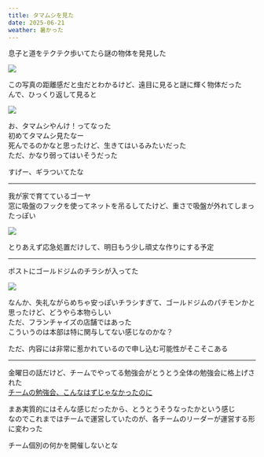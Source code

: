 ```yaml
---
title: タマムシを見た
date: 2025-06-21
weather: 暑かった
---
```

息子と道をテクテク歩いてたら謎の物体を発見した

![](https://images.kechiiiiin.com/diary/20250921153513.jpeg)

この写真の距離感だと虫だとわかるけど、遠目に見ると謎に輝く物体だった  
んで、ひっくり返して見ると

![](https://images.kechiiiiin.com/diary/20250921153522.jpeg)

お、タマムシやんけ！ってなった  
初めてタマムシ見たなー  
死んでるのかなと思ったけど、生きてはいるみたいだった  
ただ、かなり弱ってはいそうだった

すげー、ギラついてたな

---

我が家で育てているゴーヤ  
窓に吸盤のフックを使ってネットを吊るしてたけど、重さで吸盤が外れてしまったっぽい

![](https://images.kechiiiiin.com/diary/20250921153539.jpeg)

とりあえず応急処置だけして、明日もう少し頑丈な作りにする予定

---

ポストにゴールドジムのチラシが入ってた

![](https://images.kechiiiiin.com/diary/20250921153548.jpeg)

なんか、失礼ながらめちゃ安っぽいチラシすぎて、ゴールドジムのパチモンかと思ったけど、どうやら本物らしい  
ただ、フランチャイズの店舗ではあった  
こういうのは本部は特に関与してない感じなのかな？

ただ、内容には非常に惹かれているので申し込む可能性がそこそこある

---

金曜日の話だけど、チームでやってる勉強会がとうとう全体の勉強会に格上げされた  
[チームの勉強会、こんなはずじゃなかったのに](/blog/5)

まあ実質的にはそんな感じだったから、とうとうそうなったかという感じ  
なのでこれまではチームで運営していたのが、各チームのリーダーが運営する形に変わった

チーム個別の何かを開催しないとな
